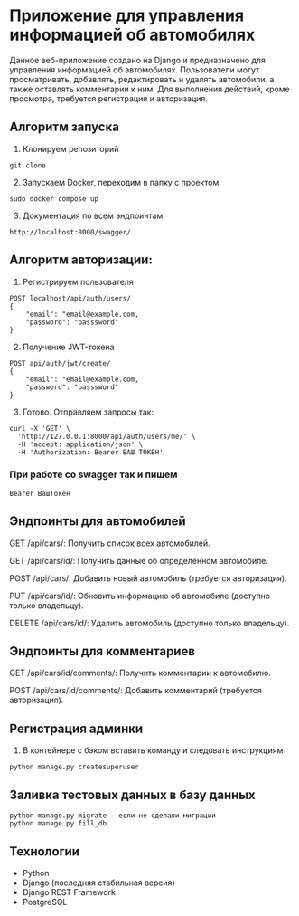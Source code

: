 # Приложение для управления информацией об автомобилях

Данное веб-приложение создано на Django и предназначено для управления информацией об автомобилях. Пользователи могут просматривать, добавлять, редактировать и удалять автомобили, а также оставлять комментарии к ним. Для выполнения действий, кроме просмотра, требуется регистрация и авторизация.


## Алгоритм запуска
1. Клонируем репозиторий
```
git clone
```
2. Запускаем Docker, переходим в папку с проектом
```
sudo docker compose up
```
3. Документация по всем эндпоинтам:
```
http://localhost:8000/swagger/
```

## Алгоритм авторизации: 
1. Регистрируем пользователя
```
POST localhost/api/auth/users/
{
    "email": "email@example.com,
    "password": "passsword"
}
```


2. Получение JWT-токена
```
POST api/auth/jwt/create/
{
    "email": "email@example.com,
    "password": "passsword"
}
```
3. Готово. Отправляем запросы так:
```
curl -X 'GET' \
  'http://127.0.0.1:8000/api/auth/users/me/' \
  -H 'accept: application/json' \
  -H 'Authorization: Bearer ВАШ ТОКЕН'
```

### При работе со swagger так и пишем
```
Bearer ВашТокен
```

## Эндпоинты для автомобилей
GET /api/cars/: Получить список всех автомобилей.

GET /api/cars/id/: Получить данные об определённом автомобиле.

POST /api/cars/: Добавить новый автомобиль (требуется авторизация).

PUT /api/cars/id/: Обновить информацию об автомобиле (доступно только владельцу).

DELETE /api/cars/id/: Удалить автомобиль (доступно только владельцу).

## Эндпоинты для комментариев
GET /api/cars/id/comments/: Получить комментарии к автомобилю.

POST /api/cars/id/comments/: Добавить комментарий (требуется авторизация).

## Регистрация админки
1. В контейнере с бэком вставить команду и следовать инструкциям
```
python manage.py createsuperuser
```

## Заливка тестовых данных в базу данных
```
python manage.py migrate - если не сделали миграции
python manage.py fill_db
```

## Технологии

- Python
- Django (последняя стабильная версия)
- Django REST Framework
- PostgreSQL 
